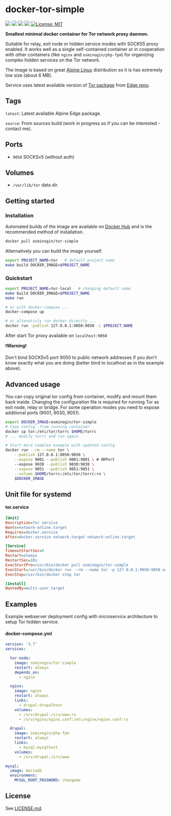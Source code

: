 # docker-tor-simple

[![](https://img.shields.io/badge/Tor%20version-0.4.1.7-green.svg)](https://github.com/torproject/tor/releases) [![](https://img.shields.io/docker/build/osminogin/tor-simple.svg)](https://hub.docker.com/r/osminogin/tor-simple/builds/) [![](https://images.microbadger.com/badges/image/osminogin/tor-simple.svg)](https://microbadger.com/images/osminogin/tor-simple) [![](https://img.shields.io/docker/stars/osminogin/tor-simple.svg)](https://hub.docker.com/r/osminogin/tor-simple)  [![License: MIT](https://img.shields.io/badge/License-MIT-lightgrey.svg)](https://opensource.org/licenses/MIT)

**Smallest minimal docker container for Tor network proxy daemon.**

Suitable for relay, exit node or hidden service modes with SOCKS5 proxy enabled. It works well as a single self-contained container or in cooperation with other containers (like `nginx` and `osminogin/php-fpm`) for organizing complex hidden services on the Tor network.

The image is based on great [Alpine Linux](https://alpinelinux.org/) distribution so it is has extremely low size (about 6 MB).

Service uses latest available version of [Tor package](https://pkgs.alpinelinux.org/package/edge/community/x86_64/tor) from [Edge repo](https://wiki.alpinelinux.org/wiki/Edge).

## Tags

``latest``: Latest available Alpine Edge package.

``source``: From sources build (work in progress so if you can be interested - contact me).


## Ports

* `9050` SOCKSv5 (without auth)

## Volumes

* `/var/lib/tor` data dir.


## Getting started

### Installation

Automated builds of the image are available on [Docker Hub](https://hub.docker.com/r/osminogin/tor-simple/) and is the recommended method of installation.

```bash
docker pull osminogin/tor-simple
```

Alternatively you can build the image yourself.

```bash
export PROJECT_NAME=tor   # default project name
make build DOCKER_IMAGE=$PROJECT_NAME
```


### Quickstart

```bash
export PROJECT_NAME=tor-local   # changing default name
make build DOCKER_IMAGE=$PROJECT_NAME
make run

# or with docker-compose ...
docker-compose up

# or altenativly run docker directly ...
docker run -publish 127.0.0.1:9050:9050 -i $PROJECT_NAME
```

After start Tor proxy available on `localhost:9050`

:exclamation:**Warning**:exclamation:

Don't bind SOCKSv5 port 9050 to public network addresses if you don't know exactly what you are doing (better bind to localhost as in the example above).


## Advanced usage

You can copy original tor config from container, modify and mount them back inside. Changing the configuration file is required for running Tor as exit node, relay or bridge. For some operation modes you need to expose additional ports (9001, 9030, 9051).

```bash
export DOCKER_IMAGE=osminogin/tor-simple
# Copy config  from running container
docker cp tor:/etc/tor/torrc $HOME/torrc
# ... modify torrc and run again

# Start more complex example with updated config
docker run --rm --name tor \
	--publish 127.0.0.1:9050:9050 \
	--expose 9001 --publish 9001:9001 \ # ORPort
	--expose 9030 --publish 9030:9030 \
	--expose 9051 --publish 9051:9051 \
	--volume $HOME/torrc:/etc/tor/torrc:ro \
	$DOCKER_IMAGE
```

## Unit file for systemd

#### tor.service

```ini
[Unit]
Description=Tor service
Wants=network-online.target
Requires=docker.service
After=docker.service network.target network-online.target

[Service]
TimeoutStartSec=0
Restart=always
RestartSec=10s
ExecStartPre=/usr/bin/docker pull osminogin/tor-simple
ExecStart=/usr/bin/docker run --rm --name tor -p 127.0.0.1:9050:9050 osminogin/tor-simple
ExecStop=/usr/bin/docker stop tor

[Install]
WantedBy=multi-user.target
```


## Examples

Example webserver deployment config with microservice architecture to setup Tor hidden service.


#### docker-compose.yml

```yaml
version: '3.7'
services:

  tor-node:
    image: osminogin/tor-simple
    restart: always
    depends_on:
      - nginx

  nginx:
    image: nginx
    restart: always
    links:
      - drupal:drupalhost
    volumes:
      - /srv/drupal:/srv/www:ro
      - /srv/nginx/nginx.conf:/etc/nginx/nginx.conf:ro

  drupal:
    image: osminogin/php-fpm
    restart: always
    links:
      - mysql:mysqlhost
    volumes:
      - /srv/drupal:/srv/www

mysql:
  image: mariadb
  environment:
    MYSQL_ROOT_PASSWORD: changeme
```


## License

See [LICENSE.md](https://github.com/osminogin/docker-tor-simple/blob/master/LICENSE.md).

